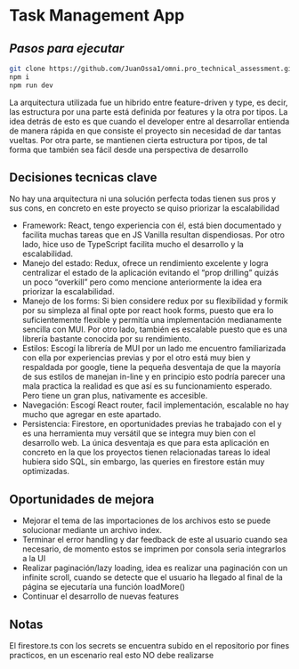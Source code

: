 # Task Management App
## _Pasos para ejecutar_

```sh
git clone https://github.com/JuanOssa1/omni.pro_technical_assessment.git
npm i
npm run dev
```
La arquitectura utilizada fue un hibrido entre feature-driven y type, es decir, las estructura por una parte está definida por features y la otra por tipos. La idea detrás de esto es que cuando el developer entre al desarrollar entienda de manera rápida en que consiste el proyecto sin necesidad de dar tantas vueltas. Por otra parte, se mantienen cierta estructura por tipos, de tal forma que también sea fácil desde una perspectiva de desarrollo
## Decisiones tecnicas clave
No hay una arquitectura ni una solución perfecta todas tienen sus pros y sus cons, en concreto en este proyecto se quiso priorizar la escalabilidad

- Framework: React, tengo experiencia con él, está bien documentado y facilita muchas tareas que en JS Vanilla resultan dispendiosas. Por otro lado, hice uso de TypeScript facilita mucho el desarrollo y la escalabilidad.
- Manejo del estado: Redux, ofrece un rendimiento excelente y logra centralizar el estado de la aplicación evitando el “prop drilling” quizás un poco “overkill” pero como mencione anteriormente la idea era priorizar la escalabilidad.
- Manejo de los forms: Si bien considere redux por su flexibilidad y formik por su simpleza al final opte por react hook forms, puesto que era lo suficientemente flexible y permitía una implementación medianamente sencilla con MUI. Por otro lado, también es escalable puesto que es una librería bastante conocida por su rendimiento.
- Estilos: Escogí la librería de MUI por un lado me encuentro familiarizada con ella por experiencias previas y por el otro está muy bien y respaldada por google, tiene la pequeña desventaja de que la mayoría de sus estilos de manejan in-line y en principio esto podría parecer una mala practica la realidad es que así es su funcionamiento esperado. Pero tiene un gran plus, nativamente es accesible.
- Navegación: Escogí React router, facil implementación, escalable no hay mucho que agregar en este apartado.
- Persistencia: Firestore, en oportunidades previas he trabajado con el y es una herramienta muy versátil que se integra muy bien con el desarrollo web. La única desventaja es que para esta aplicación en concreto en la que los proyectos tienen relacionadas tareas lo ideal hubiera sido SQL, sin embargo, las queries en firestore están muy optimizadas.

## Oportunidades de mejora
- Mejorar el tema de las importaciones de los archivos esto se puede solucionar mediante un archivo index.
- Terminar el error handling y dar feedback de este al usuario cuando sea necesario, de momento estos se imprimen por consola seria integrarlos a la UI
- Realizar paginación/lazy loading, idea es realizar una paginación con un infinite scroll, cuando se detecte que el usuario ha llegado al final de la página se ejecutaría una función loadMore() 
- Continuar el desarrollo de nuevas features
## Notas
El firestore.ts con los secrets se encuentra subido en el repositorio por fines practicos, en un escenario real esto NO debe realizarse 

